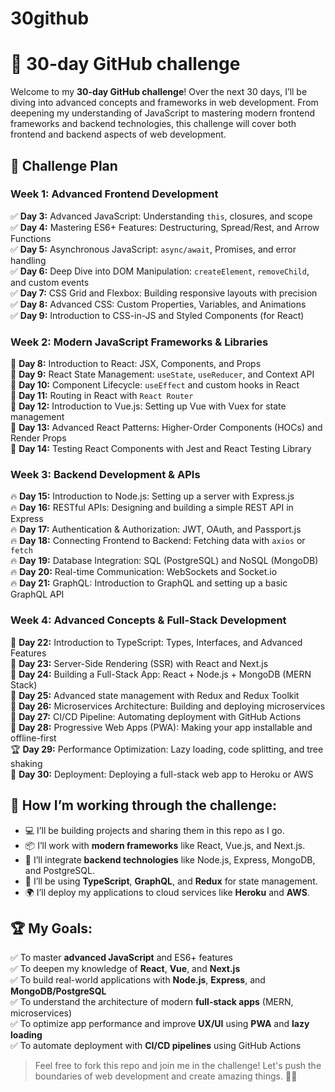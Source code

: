 # 30github
# 🚀 30-day GitHub challenge

Welcome to my **30-day GitHub challenge**! Over the next 30 days, I’ll be diving into advanced concepts and frameworks in web development. From deepening my understanding of JavaScript to mastering modern frontend frameworks and backend technologies, this challenge will cover both frontend and backend aspects of web development.

## 📅 Challenge Plan

### Week 1: Advanced Frontend Development
✅ **Day 3:** Advanced JavaScript: Understanding `this`, closures, and scope  
✅ **Day 4:** Mastering ES6+ Features: Destructuring, Spread/Rest, and Arrow Functions  
✅ **Day 5:** Asynchronous JavaScript: `async/await`, Promises, and error handling  
✅ **Day 6:** Deep Dive into DOM Manipulation: `createElement`, `removeChild`, and custom events  
✅ **Day 7:** CSS Grid and Flexbox: Building responsive layouts with precision  
✅ **Day 8:** Advanced CSS: Custom Properties, Variables, and Animations  
✅ **Day 9:** Introduction to CSS-in-JS and Styled Components (for React)

### Week 2: Modern JavaScript Frameworks & Libraries
🚀 **Day 8:** Introduction to React: JSX, Components, and Props  
🚀 **Day 9:** React State Management: `useState`, `useReducer`, and Context API  
🚀 **Day 10:** Component Lifecycle: `useEffect` and custom hooks in React  
🚀 **Day 11:** Routing in React with `React Router`  
🚀 **Day 12:** Introduction to Vue.js: Setting up Vue with Vuex for state management  
🚀 **Day 13:** Advanced React Patterns: Higher-Order Components (HOCs) and Render Props  
🚀 **Day 14:** Testing React Components with Jest and React Testing Library

### Week 3: Backend Development & APIs
🔥 **Day 15:** Introduction to Node.js: Setting up a server with Express.js  
🔥 **Day 16:** RESTful APIs: Designing and building a simple REST API in Express  
🔥 **Day 17:** Authentication & Authorization: JWT, OAuth, and Passport.js  
🔥 **Day 18:** Connecting Frontend to Backend: Fetching data with `axios` or `fetch`  
🔥 **Day 19:** Database Integration: SQL (PostgreSQL) and NoSQL (MongoDB)  
🔥 **Day 20:** Real-time Communication: WebSockets and Socket.io  
🔥 **Day 21:** GraphQL: Introduction to GraphQL and setting up a basic GraphQL API

### Week 4: Advanced Concepts & Full-Stack Development
🔗 **Day 22:** Introduction to TypeScript: Types, Interfaces, and Advanced Features  
🔗 **Day 23:** Server-Side Rendering (SSR) with React and Next.js  
🔗 **Day 24:** Building a Full-Stack App: React + Node.js + MongoDB (MERN Stack)  
🔗 **Day 25:** Advanced state management with Redux and Redux Toolkit  
🔗 **Day 26:** Microservices Architecture: Building and deploying microservices  
🔗 **Day 27:** CI/CD Pipeline: Automating deployment with GitHub Actions  
🔗 **Day 28:** Progressive Web Apps (PWA): Making your app installable and offline-first  
🏆 **Day 29:** Performance Optimization: Lazy loading, code splitting, and tree shaking  
🎉 **Day 30:** Deployment: Deploying a full-stack web app to Heroku or AWS

## 🚀 How I’m working through the challenge:
- 💻 I’ll be building projects and sharing them in this repo as I go.
- 📦 I’ll work with **modern frameworks** like React, Vue.js, and Next.js.
- 🔄 I’ll integrate **backend technologies** like Node.js, Express, MongoDB, and PostgreSQL.
- 🔧 I’ll be using **TypeScript**, **GraphQL**, and **Redux** for state management.
- 🌍 I’ll deploy my applications to cloud services like **Heroku** and **AWS**.

## 🏆 My Goals:
✅ To master **advanced JavaScript** and ES6+ features  
✅ To deepen my knowledge of **React**, **Vue**, and **Next.js**  
✅ To build real-world applications with **Node.js**, **Express**, and **MongoDB/PostgreSQL**  
✅ To understand the architecture of modern **full-stack apps** (MERN, microservices)  
✅ To optimize app performance and improve **UX/UI** using **PWA** and **lazy loading**  
✅ To automate deployment with **CI/CD pipelines** using GitHub Actions

> Feel free to fork this repo and join me in the challenge! Let's push the boundaries of web development and create amazing things. 🚀🔥
